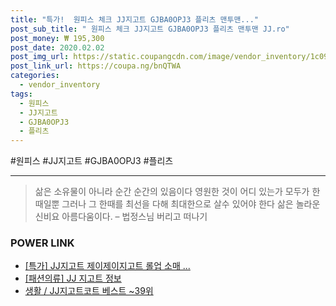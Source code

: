 ```yaml
--- 
title: "특가!  원피스 체크 JJ지고트 GJBA0OPJ3 플리츠 맨투맨..." 
post_sub_title: " 원피스 체크 JJ지고트 GJBA0OPJ3 플리츠 맨투맨 JJ.ro" 
post_money: ₩ 195,300 
post_date: 2020.02.02 
post_img_url: https://static.coupangcdn.com/image/vendor_inventory/1c09/be7067fa1d32b6a0eeef15ed351bd74d0af474249ad762e19ec8686970df.jpg 
post_link_url: https://coupa.ng/bnQTWA 
categories: 
  - vendor_inventory 
tags: 
  - 원피스 
  - JJ지고트 
  - GJBA0OPJ3 
  - 플리츠 
--- 
```

  #원피스 #JJ지고트 #GJBA0OPJ3 #플리츠 
<hr> 

> 삶은 소유물이 아니라 순간 순간의 있음이다 영원한 것이 어디 있는가 모두가 한때일뿐 그러나 그 한때를 최선을 다해 최대한으로 살수 있어야 한다 삶은 놀라운 신비요 아름다움이다. – 법정스님 버리고 떠나기 


### POWER LINK

* <a href="https://blog.naver.com/santokki14/221788138543" target="_blank">[특가] JJ지고트 제이제이지고트 롤업 소매 ...</a>
* <a href="https://blog.naver.com/santokki14/221768383351" target="_blank"> [패션의류] JJ 지고트 정보 </a>
* <a href="https://blog.naver.com/santokki14/221793198777" target="_blank">생활 / JJ지고트코트 베스트 ~39위</a>
